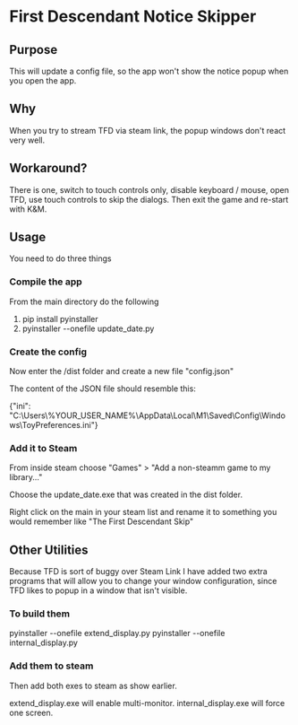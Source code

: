 # First Descendant Notice Skipper

## Purpose

This will update a config file, so the app won't show the notice popup when you open the app.

## Why

When you try to stream TFD via steam link, the popup windows don't react very well.

## Workaround?

There is one, switch to touch controls only, disable keyboard / mouse, open TFD, use touch controls to skip the dialogs.  Then exit the game and re-start with K&M.

## Usage

You need to do three things

### Compile the app

From the main directory do the following

1. pip install pyinstaller
2. pyinstaller --onefile update_date.py

### Create the config

Now enter the /dist folder and create a new file "config.json"

The content of the JSON file should resemble this:

{"ini": "C:\\Users\\%YOUR_USER_NAME%\\AppData\\Local\\M1\\Saved\\Config\\Windows\\ToyPreferences.ini"}

### Add it to Steam

From inside steam choose "Games" > "Add a non-steamm game to my library..."

Choose the update_date.exe that was created in the dist folder.

Right click on the main in your steam list and rename it to something you would remember like "The First Descendant Skip"

## Other Utilities

Because TFD is sort of buggy over Steam Link I have added two extra programs that will
allow you to change your window configuration, since TFD likes to popup in a window that isn't visible.

### To build them

pyinstaller --onefile extend_display.py
pyinstaller --onefile internal_display.py

### Add them to steam

Then add both exes to steam as show earlier.

extend_display.exe will enable multi-monitor.
internal_display.exe will force one screen.